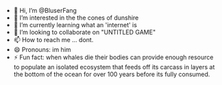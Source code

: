 - 👋 Hi, I’m @BluserFang
- 👀 I’m interested in the the cones of dunshire
- 🌱 I’m currently learning what an 'internet' is
- 💞️ I’m looking to collaborate on "UNTITLED GAME"
- 📫 How to reach me ... dont. 
- 😄 Pronouns: im him  
- ⚡ Fun fact: when whales die their bodies can provide enough resource to populate an isolated ecosystem that feeds off its carcass in layers at the bottom of the ocean for over 100 years before its fully consumed. 

<!---
BluserFang/BluserFang is a ✨ special ✨ repository because its `README.md` (this file) appears on your GitHub profile.
You can click the Preview link to take a look at your changes.
--->
